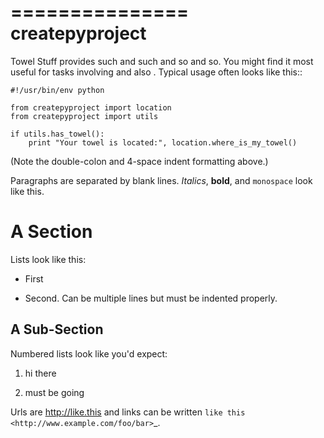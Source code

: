 ===============
createpyproject
===============

Towel Stuff provides such and such and so and so. You might find
it most useful for tasks involving <x> and also <y>. Typical usage
often looks like this::

    #!/usr/bin/env python

    from createpyproject import location
    from createpyproject import utils

    if utils.has_towel():
        print "Your towel is located:", location.where_is_my_towel()

(Note the double-colon and 4-space indent formatting above.)

Paragraphs are separated by blank lines. *Italics*, **bold**,
and ``monospace`` look like this.


A Section
=========

Lists look like this:

* First

* Second. Can be multiple lines
  but must be indented properly.

A Sub-Section
-------------

Numbered lists look like you'd expect:

1. hi there

2. must be going

Urls are http://like.this and links can be
written `like this <http://www.example.com/foo/bar>`_.